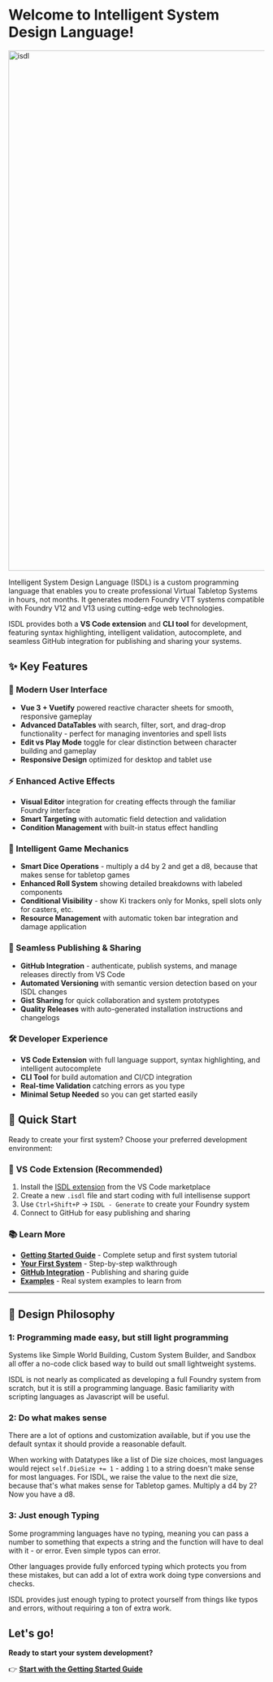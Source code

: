 # Welcome to Intelligent System Design Language!

<img width="1024" height="1024" alt="isdl" src="https://github.com/user-attachments/assets/03264bb0-3ca9-494e-99ff-0aaa8743b512" />

Intelligent System Design Language (ISDL) is a custom programming language that enables you to create professional Virtual Tabletop Systems in hours, not months. It generates modern Foundry VTT systems compatible with Foundry V12 and V13 using cutting-edge web technologies.

ISDL provides both a **VS Code extension** and **CLI tool** for development, featuring syntax highlighting, intelligent validation, autocomplete, and seamless GitHub integration for publishing and sharing your systems.

## ✨ Key Features

### 🎨 Modern User Interface
* **Vue 3 + Vuetify** powered reactive character sheets for smooth, responsive gameplay
* **Advanced DataTables** with search, filter, sort, and drag-drop functionality - perfect for managing inventories and spell lists
* **Edit vs Play Mode** toggle for clear distinction between character building and gameplay
* **Responsive Design** optimized for desktop and tablet use

### ⚡ Enhanced Active Effects
* **Visual Editor** integration for creating effects through the familiar Foundry interface  
* **Smart Targeting** with automatic field detection and validation
* **Condition Management** with built-in status effect handling

### 🎲 Intelligent Game Mechanics  
* **Smart Dice Operations** - multiply a d4 by 2 and get a d8, because that makes sense for tabletop games
* **Enhanced Roll System** showing detailed breakdowns with labeled components
* **Conditional Visibility** - show Ki trackers only for Monks, spell slots only for casters, etc.
* **Resource Management** with automatic token bar integration and damage application

### 🔗 Seamless Publishing & Sharing
* **GitHub Integration** - authenticate, publish systems, and manage releases directly from VS Code
* **Automated Versioning** with semantic version detection based on your ISDL changes
* **Gist Sharing** for quick collaboration and system prototypes
* **Quality Releases** with auto-generated installation instructions and changelogs

### 🛠️ Developer Experience
* **VS Code Extension** with full language support, syntax highlighting, and intelligent autocomplete
* **CLI Tool** for build automation and CI/CD integration
* **Real-time Validation** catching errors as you type
* **Minimal Setup Needed** so you can get started easily

## 🚀 Quick Start

Ready to create your first system? Choose your preferred development environment:

### 📝 **VS Code Extension** (Recommended)
1. Install the [ISDL extension](https://marketplace.visualstudio.com/items?itemName=IronMooseDevelopment.fsdl) from the VS Code marketplace
2. Create a new `.isdl` file and start coding with full intellisense support
3. Use `Ctrl+Shift+P` → `ISDL - Generate` to create your Foundry system
4. Connect to GitHub for easy publishing and sharing

### 📚 **Learn More**
* **[Getting Started Guide](https://github.com/cswendrowski/intelligent-system-design-language/wiki/Getting-Started)** - Complete setup and first system tutorial
* **[Your First System](https://github.com/cswendrowski/intelligent-system-design-language/wiki/Your-first-System)** - Step-by-step walkthrough
* **[GitHub Integration](https://github.com/cswendrowski/intelligent-system-design-language/wiki/GitHub-Integration)** - Publishing and sharing guide
* **[Examples](https://github.com/cswendrowski/intelligent-system-design-language/tree/main/isdl/examples)** - Real system examples to learn from

---

## 🎯 Design Philosophy

### 1: Programming made easy, but still light programming

Systems like Simple World Building, Custom System Builder, and Sandbox all offer a no-code click based way to build out small lightweight systems.

ISDL is not nearly as complicated as developing a full Foundry system from scratch, but it is still a programming language. Basic familiarity with scripting languages as Javascript will be useful.

### 2: Do what makes sense

There are a lot of options and customization available, but if you use the default syntax it should provide a reasonable default.

When working with Datatypes like a list of Die size choices, most languages would reject `self.DieSize += 1` - adding `1` to a string doesn't make sense for most languages. For ISDL, we raise the value to the next die size, because that's what makes sense for Tabletop games. Multiply a d4 by 2? Now you have a d8.

### 3: Just enough Typing

Some programming languages have no typing, meaning you can pass a number to something that expects a string and the function will have to deal with it - or error. Even simple typos can error.

Other languages provide fully enforced typing which protects you from these mistakes, but can add a lot of extra work doing type conversions and checks.

ISDL provides just enough typing to protect yourself from things like typos and errors, without requiring a ton of extra work.

## Let's go!

**Ready to start your system development?** 

👉 **[Start with the Getting Started Guide](https://github.com/cswendrowski/intelligent-system-design-language/wiki/Getting-Started)**
